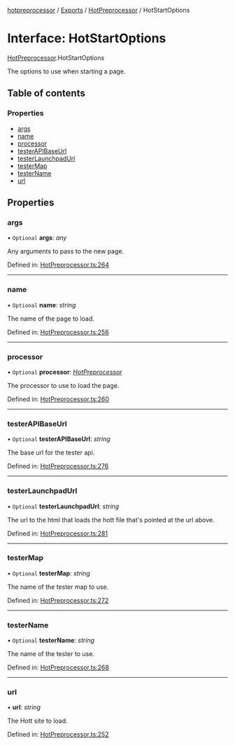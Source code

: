 [hotpreprocessor](../README.md) / [Exports](../modules.md) / [HotPreprocessor](../modules/hotpreprocessor.md) / HotStartOptions

# Interface: HotStartOptions

[HotPreprocessor](../modules/hotpreprocessor.md).HotStartOptions

The options to use when starting a page.

## Table of contents

### Properties

- [args](hotpreprocessor.hotstartoptions.md#args)
- [name](hotpreprocessor.hotstartoptions.md#name)
- [processor](hotpreprocessor.hotstartoptions.md#processor)
- [testerAPIBaseUrl](hotpreprocessor.hotstartoptions.md#testerapibaseurl)
- [testerLaunchpadUrl](hotpreprocessor.hotstartoptions.md#testerlaunchpadurl)
- [testerMap](hotpreprocessor.hotstartoptions.md#testermap)
- [testerName](hotpreprocessor.hotstartoptions.md#testername)
- [url](hotpreprocessor.hotstartoptions.md#url)

## Properties

### args

• `Optional` **args**: *any*

Any arguments to pass to the new page.

Defined in: [HotPreprocessor.ts:264](https://github.com/OurFreeLight/HotPreprocessor/blob/81355d3/src/HotPreprocessor.ts#L264)

___

### name

• `Optional` **name**: *string*

The name of the page to load.

Defined in: [HotPreprocessor.ts:256](https://github.com/OurFreeLight/HotPreprocessor/blob/81355d3/src/HotPreprocessor.ts#L256)

___

### processor

• `Optional` **processor**: [*HotPreprocessor*](../classes/hotpreprocessor.hotpreprocessor-1.md)

The processor to use to load the page.

Defined in: [HotPreprocessor.ts:260](https://github.com/OurFreeLight/HotPreprocessor/blob/81355d3/src/HotPreprocessor.ts#L260)

___

### testerAPIBaseUrl

• `Optional` **testerAPIBaseUrl**: *string*

The base url for the tester api.

Defined in: [HotPreprocessor.ts:276](https://github.com/OurFreeLight/HotPreprocessor/blob/81355d3/src/HotPreprocessor.ts#L276)

___

### testerLaunchpadUrl

• `Optional` **testerLaunchpadUrl**: *string*

The url to the html that loads the hott file that's
pointed at the url above.

Defined in: [HotPreprocessor.ts:281](https://github.com/OurFreeLight/HotPreprocessor/blob/81355d3/src/HotPreprocessor.ts#L281)

___

### testerMap

• `Optional` **testerMap**: *string*

The name of the tester map to use.

Defined in: [HotPreprocessor.ts:272](https://github.com/OurFreeLight/HotPreprocessor/blob/81355d3/src/HotPreprocessor.ts#L272)

___

### testerName

• `Optional` **testerName**: *string*

The name of the tester to use.

Defined in: [HotPreprocessor.ts:268](https://github.com/OurFreeLight/HotPreprocessor/blob/81355d3/src/HotPreprocessor.ts#L268)

___

### url

• **url**: *string*

The Hott site to load.

Defined in: [HotPreprocessor.ts:252](https://github.com/OurFreeLight/HotPreprocessor/blob/81355d3/src/HotPreprocessor.ts#L252)
